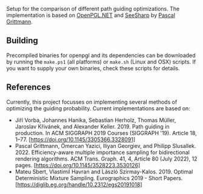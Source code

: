 Setup for the comparison of different path guiding optimizations. The implementation is based on [OpenPGL.NET](https://github.com/pgrit/OpenPGL.NET) and [SeeSharp](https://github.com/pgrit/SeeSharp) by [Pascal Grittmann](https://github.com/pgrit).

## Building

Precompiled binaries for openpgl and its dependencies can be downloaded by running the `make.ps1` (all platforms) or `make.sh` (Linux and OSX) scripts. If you want to supply your own binaries, check these scripts for details.

## References

Currently, this project focusses on implementing several methods of optimizing the guiding probability. Current implementations are based on:
- Jiří Vorba, Johannes Hanika, Sebastian Herholz, Thomas Müller, Jaroslav Křivánek, and Alexander Keller. 2019. Path guiding in production. In ACM SIGGRAPH 2019 Courses (SIGGRAPH '19). Article 18, 1–77. [https://doi.org/10.1145/3305366.3328091]
- Pascal Grittmann, Ömercan Yazici, Iliyan Georgiev, and Philipp Slusallek. 2022. Efficiency-aware multiple importance sampling for bidirectional rendering algorithms. ACM Trans. Graph. 41, 4, Article 80 (July 2022), 12 pages. [https://doi.org/10.1145/3528223.3530126]
- Mateu Sbert, Vlastimil Havran and László Szirmay-Kalos. 2019. Optimal Deterministic Mixture Sampling. Eurographics 2019 - Short Papers. [https://diglib.eg.org/handle/10.2312/egs20191018]

